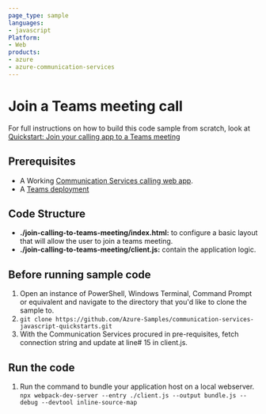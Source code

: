 ```yaml
---
page_type: sample
languages:
- javascript
Platform:
- Web
products:
- azure
- azure-communication-services
---
```



# Join a Teams meeting call

For full instructions on how to build this code sample from scratch, look at [Quickstart: Join your calling app to a Teams meeting](https://docs.microsoft.com/azure/communication-services/quickstarts/voice-video-calling/get-started-teams-interop?pivots=platform-web)

## Prerequisites

- A Working [Communication Services calling web app](https://docs.microsoft.com/azure/communication-services/quickstarts/voice-video-calling/getting-started-with-calling?pivots=platform-web). 
- A [Teams deployment](https://docs.microsoft.com/deployoffice/teams-install)

## Code Structure

- **./join-calling-to-teams-meeting/index.html:** to configure a basic layout that will allow the user to join a teams meeting.
- **./join-calling-to-teams-meeting/client.js:** contain the application logic.

## Before running sample code

1. Open an instance of PowerShell, Windows Terminal, Command Prompt or equivalent and navigate to the directory that you'd like to clone the sample to.
2. `git clone https://github.com/Azure-Samples/communication-services-javascript-quickstarts.git`
3. With the Communication Services procured in pre-requisites, fetch connection string and update at line# 15 in client.js.

## Run the code
1. Run the command to bundle your application host on a local webserver. `npx webpack-dev-server --entry ./client.js --output bundle.js --debug --devtool inline-source-map`
